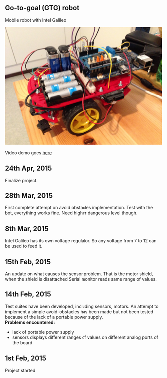 ## Go-to-goal (GTG) robot

Mobile robot with Intel Galileo

![Screenshot](https://raw.githubusercontent.com/sontung/GTG_robot/master/screenshot.jpg)

Video demo goes [here](https://www.youtube.com/watch?v=QtUvm0GB00A)

## 24th Apr, 2015

Finalize project.

## 28th Mar, 2015

First complete attempt on avoid obstacles implementation. Test with the bot, everything works fine. Need higher dangerous level though.

## 8th Mar, 2015

Intel Galileo has its own voltage regulator. So any voltage from 7 to 12 can be used to feed it.

## 15th Feb, 2015

An update on what causes the sensor problem. That is the motor shield, when the shield is disattached 
Serial monitor reads same range of values.

## 14th Feb, 2015

Test suites have been developed, including sensors, motors. An attempt to implement
a simple avoid-obstacles has been made but not been tested because of the lack of a portable
power supply.  
**Problems encountered:**  
- lack of portable power supply
- sensors displays different ranges of values on different analog ports of the board

## 1st Feb, 2015

Project started

